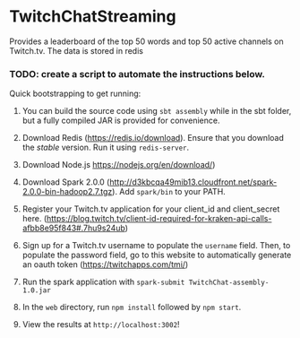 # TwitchChatStreaming

Provides a leaderboard of the top 50 words and top 50 active channels on Twitch.tv. The data is stored in redis
### TODO: create a script to automate the instructions below.
Quick bootstrapping to get running:

1. You can build the source code using `sbt assembly` while in the sbt folder, but a fully compiled JAR is provided for convenience.
2. Download Redis (https://redis.io/download). Ensure that you download the *stable* version. Run it using `redis-server`.
3. Download Node.js https://nodejs.org/en/download/)
4. Download Spark 2.0.0 (http://d3kbcqa49mib13.cloudfront.net/spark-2.0.0-bin-hadoop2.7.tgz). Add `spark/bin` to your PATH.
5. Register your Twitch.tv application for your client_id and client_secret here. (https://blog.twitch.tv/client-id-required-for-kraken-api-calls-afbb8e95f843#.7hu9s24ub)
6. Sign up for a Twitch.tv username to populate the `username` field. Then, to populate the password field, go to this website to automatically generate an oauth token (https://twitchapps.com/tmi/)
6. Run the spark application with `spark-submit TwitchChat-assembly-1.0.jar`
7. In the `web` directory, run `npm install` followed by `npm start`.

8. View the results at `http://localhost:3002`!
